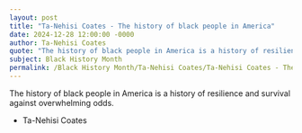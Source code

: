 ```yaml
---
layout: post
title: "Ta-Nehisi Coates - The history of black people in America"
date: 2024-12-28 12:00:00 -0000
author: Ta-Nehisi Coates
quote: "The history of black people in America is a history of resilience and survival against overwhelming odds."
subject: Black History Month
permalink: /Black History Month/Ta-Nehisi Coates/Ta-Nehisi Coates - The history of black people in America
---
```


The history of black people in America is a history of resilience and survival against overwhelming odds.

- Ta-Nehisi Coates
